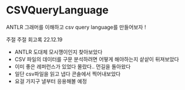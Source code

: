 # CSVQueryLanguage

ANTLR 그래머를 이해하고 csv query language를 만들어보자 !

주절 주절 회고록
22.12.19
- ANTLR 도대체 모시깽이인지 찾아보았다
- CSV 파일의 데이터를 구문 분석하려면 어떻게 해야하는지 샅샅이 뒤져보았다
- 이미 좋은 레퍼런스가 있었다 몰랐다.. 먼길을 돌아왔다
- 일단 csv파일을 읽고 냅다 콘솔에서 찍어내보았다
- 요걸 가지구 낼부터 응용해볼 예정
